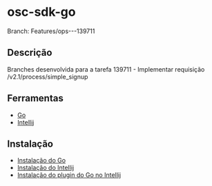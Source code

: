 # osc-sdk-go

Branch: Features/ops---139711

## Descrição

Branches desenvolvida para a tarefa 139711 - Implementar requisição /v2.1/process/simple_signup

## Ferramentas

- [Go](https://golang.org/)
- [Intellij](https://www.jetbrains.com/pt-br/idea/)

## Instalação

- [Instalação do Go](https://golang.org/doc/install)
- [Instalação do Intellij](https://www.jetbrains.com/help/idea/installation-guide.html)
- [Instalação do plugin do Go no Intellij](https://www.jetbrains.com/help/idea/2016.3/go-plugin.html)
